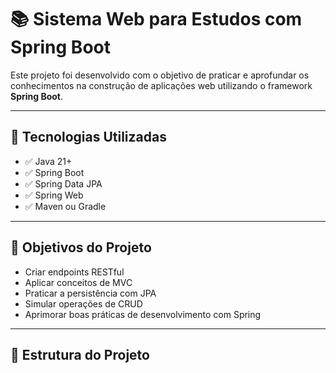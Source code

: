 # 📚 Sistema Web para Estudos com Spring Boot

Este projeto foi desenvolvido com o objetivo de praticar e aprofundar os conhecimentos na construção de aplicações web utilizando o framework **Spring Boot**.

---

## 🚀 Tecnologias Utilizadas

- ✅ Java 21+
- ✅ Spring Boot
- ✅ Spring Data JPA
- ✅ Spring Web
- ✅ Maven ou Gradle

---

## 🎯 Objetivos do Projeto

- Criar endpoints RESTful
- Aplicar conceitos de MVC
- Praticar a persistência com JPA
- Simular operações de CRUD
- Aprimorar boas práticas de desenvolvimento com Spring

---

## 📁 Estrutura do Projeto

